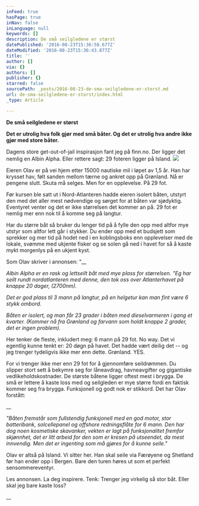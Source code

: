 ```yaml
---
inFeed: true
hasPage: true
inNav: false
inLanguage: null
keywords: []
description: De små seilgledene er størst
datePublished: '2016-08-23T15:36:58.677Z'
dateModified: '2016-08-23T15:36:43.877Z'
title: ''
author: []
via: {}
authors: []
publisher: {}
starred: false
sourcePath: _posts/2016-08-23-de-sma-seilgledene-er-storst.md
url: de-sma-seilgledene-er-storst/index.html
_type: Article

---
```

**De små seilgledene er størst**

**Det er utrolig hva folk gjør med små båter. Og det er utrolig hva andre ikke gjør med store båter.**

Dagens store get-out-of-jail inspirasjon fant jeg på finn.no. Der ligger det nemlig en Albin Alpha. Eller rettere sagt: 29 foteren ligger på Island.
![](https://the-grid-user-content.s3-us-west-2.amazonaws.com/df726fff-c9f8-481d-a00b-0f3aa4619eb6.png)

Eieren Olav er på vei hjem etter 15000 nautiske mil i løpet av 1,5 år. Han har krysset hav, følt sanden mellom tærne og ankret opp på Grønland. Nå er pengene slutt. Skuta må selges. Men for en opplevelse. På 29 fot.

Før kursen ble satt ut i Nord-Atlanteren hadde eieren isolert båten, utstyrt den med det aller mest nødvendige og sørget for at båten var sjødyktig. Eventyret venter og det er ikke størrelsen det kommer an på. 29 fot er nemlig mer enn nok til å komme seg på langtur. 

Har du større båt så bruker du lenger tid på å fylle den opp med altfor mye utstyr som altfor lett går i stykker. Du ender opp med et budsjett som sprekker og mer tid på hodet ned i en koblingsboks enn opplevelser med de lokale, svømme med ukjente fisker og se solen gå ned i havet for så å kaste mykt morgenlys på en ukjent kyst.

Som Olav skriver i annonsen: "__

_Albin Alpha er en rask og lettseilt båt med mye plass for størrelsen. "Eg har seilt rundt nordatlanteren med denne, den tok oss over Atlanterhavet på knappe 20 dager, (2700nm)._

_Det er god plass til 3 mann på langtur, på en helgetur kan man fint være 6 stykk ombord._

_Båten er isolert, og man får 23 grader i båten med dieselvarmeren i gang et kvarter. (Kommer nå fra Grønland og farvann som holdt knappe 2 grader, det er ingen problem)._

Her tenker de fleste, inkludert meg: 6 mann på 29 fot. No way. Det vi egentlig kunne tenkt er: 20 døgn på havet. Det hadde vært deilig det -- og jeg trenger tydeligvis ikke mer enn dette. Grønland. YES.

For vi trenger ikke mer enn 29 fot for å gjennomføre seildrømmen. Du slipper stort sett å bekymre seg for låneavdrag, havneavgifter og gigantiske vedlikeholdskostnader. De største båtene ligger oftest mest i brygga. De små er lettere å kaste loss med og seilgleden er mye større fordi en faktisk kommer seg fra brygga. Funksjonell og godt nok er stikkord. Det har Olav forstått:

__

_"Båten fremstår som fullstendig funksjonell med en god motor, stor batteribank, solcellepanel og offshore redningsflåte for 6 mann. Den har dog noen kosmetiske skavanker, vekten er lagt på funksjonalitet fremfor skjønnhet, det er litt arbeid for den som er kresen på utseendet, da mest innvendig. Men det er ingenting som må gjøres for å kunne seile."_

Olav er altså på Island. Vi sitter her. Han skal seile via Færøyene og Shetland før han ender opp i Bergen. Bare den turen høres ut som et perfekt sensommereventyr.

Les annonsen. La deg inspirere. Tenk: Trenger jeg virkelig så stor båt. Eller skal jeg bare kaste loss? 

__[][0]



[0]: http://m.finn.no/boat/forsale/ad.html?finnkode=81177906